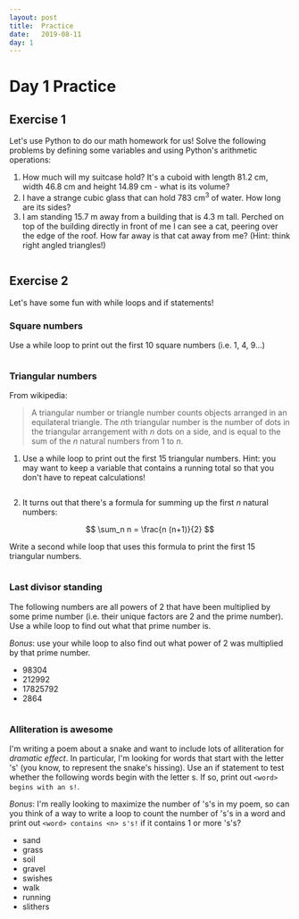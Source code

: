 ```yaml
---
layout: post
title:  Practice
date:   2019-08-11
day: 1
---
```



# Day 1 Practice

## Exercise 1
Let's use Python to do our math homework for us! Solve the following problems by defining some variables and using Python's arithmetic operations:

1. How much will my suitcase hold? It's a cuboid with length 81.2 cm, width 46.8 cm and height 14.89 cm - what is its volume?
1. I have a strange cubic glass that can hold 783 cm$^3$ of water. How long are its sides?
1. I am standing 15.7 m away from a building that is 4.3 m tall. Perched on top of the building directly in front of me I can see a cat, peering over the edge of the roof. How far away is that cat away from me? (Hint: think right angled triangles!)


```python

```

## Exercise 2

Let's have some fun with while loops and if statements!

### Square numbers 
Use a while loop to print out the first 10 square numbers (i.e. 1, 4, 9...)


```python

```

### Triangular numbers 
From wikipedia:

> A triangular number or triangle number counts objects arranged in an equilateral triangle. The $n$th triangular number is the number of dots in the triangular arrangement with $n$ dots on a side, and is equal to the sum of the $n$ natural numbers from 1 to $n$.


1. Use a while loop to print out the first 15 triangular numbers. Hint: you may want to keep a variable that contains a running total so that you don't have to repeat calculations!


```python

```

2. It turns out that there's a formula for summing up the first $n$ natural numbers:

$$ \sum_n n = \frac{n (n+1)}{2} $$

   Write a second while loop that uses this formula to print the first 15 triangular numbers.


```python

```

### Last divisor standing

The following numbers are all powers of 2 that have been multiplied by some prime number (i.e. their unique factors are 2 and the prime number). Use a while loop to find out what that prime number is.

*Bonus*: use your while loop to also find out what power of 2 was multiplied by that prime number.

- 98304
- 212992
- 17825792
- 2864


```python

```

### Alliteration is awesome

I'm writing a poem about a snake and want to include lots of alliteration for *dramatic effect*. In particular, I'm looking for words that start with the letter 's' (you know, to represent the snake's hissing). Use an if statement to test whether the following words begin with the letter s. If so, print out `<word> begins with an s!`. 

*Bonus*: I'm really looking to maximize the number of 's's in my poem, so can you think of a way to write a loop to count the number of 's's in a word and print out `<word> contains <n> s's!` if it contains 1 or more 's's?

- sand
- grass
- soil
- gravel
- swishes
- walk
- running
- slithers


```python

```
